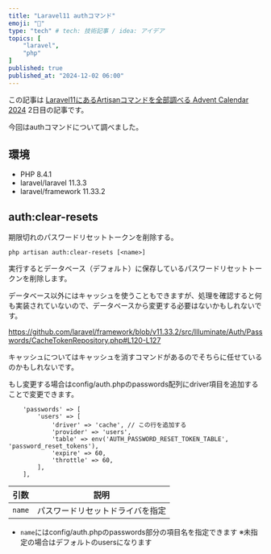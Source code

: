 ```yaml
---
title: "Laravel11 authコマンド"
emoji: "🥷"
type: "tech" # tech: 技術記事 / idea: アイデア
topics: [
    "laravel",
    "php"
]
published: true
published_at: "2024-12-02 06:00"
---
```


この記事は [Laravel11にあるArtisanコマンドを全部調べる Advent Calendar 2024](https://adventar.org/calendars/10674) 2日目の記事です。

今回はauthコマンドについて調べました。

## 環境

- PHP 8.4.1
- laravel/laravel 11.3.3
- laravel/framework 11.33.2

## auth:clear-resets

期限切れのパスワードリセットトークンを削除する。

```
php artisan auth:clear-resets [<name>]
```

実行するとデータベース（デフォルト）に保存しているパスワードリセットトークンを削除します。

データベース以外にはキャッシュを使うこともできますが、処理を確認すると何も実装されていないので、データベースから変更する必要はないかもしれないです。

https://github.com/laravel/framework/blob/v11.33.2/src/Illuminate/Auth/Passwords/CacheTokenRepository.php#L120-L127

キャッシュについてはキャッシュを消すコマンドがあるのでそちらに任せているのかもしれないです。

もし変更する場合はconfig/auth.phpのpasswords配列にdriver項目を追加することで変更できます。

```php:config/auth.php
    'passwords' => [
        'users' => [
            'driver' => 'cache', // この行を追加する
            'provider' => 'users',
            'table' => env('AUTH_PASSWORD_RESET_TOKEN_TABLE', 'password_reset_tokens'),
            'expire' => 60,
            'throttle' => 60,
        ],
    ],
```

| 引数 | 説明 |
| --- | --- |
| `name` | パスワードリセットドライバを指定 |

- `name`にはconfig/auth.phpのpasswords部分の項目名を指定できます ※未指定の場合はデフォルトのusersになります
